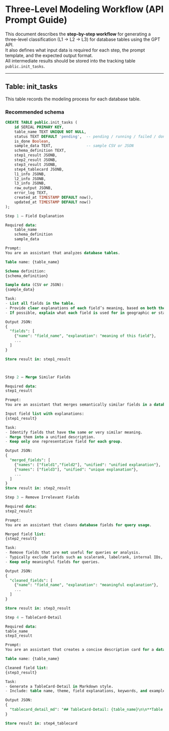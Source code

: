 # Three-Level Modeling Workflow (API Prompt Guide)

This document describes the **step-by-step workflow** for generating a three-level classification (L1 → L2 → L3) for database tables using the GPT API.  
It also defines what input data is required for each step, the prompt template, and the expected output format.  
All intermediate results should be stored into the tracking table `public.init_tasks`.

---

## Table: init_tasks

This table records the modeling process for each database table.

### Recommended schema

```sql
CREATE TABLE public.init_tasks (
    id SERIAL PRIMARY KEY,
    table_name TEXT UNIQUE NOT NULL,
    status TEXT DEFAULT 'pending',  -- pending / running / failed / done
    is_done Boolean,
    sample_data TEXT,               -- sample CSV or JSON
    schema_definition TEXT,
    step1_result JSONB,
    step2_result JSONB,
    step3_result JSONB,
    step4_tablecard JSONB,
    l1_info JSONB,
    l2_info JSONB,
    l3_info JSONB,
    raw_output JSONB,
    error_log TEXT,
    created_at TIMESTAMP DEFAULT now(),
    updated_at TIMESTAMP DEFAULT now()
);

Step 1 — Field Explanation

Required data:
    table_name
    schema_definition
    sample_data

Prompt:
You are an assistant that analyzes database tables.

Table name: {table_name}

Schema definition:
{schema_definition}

Sample data (CSV or JSON):
{sample_data}

Task:
- List all fields in the table.
- Provide clear explanations of each field’s meaning, based on both the field name and the sample data.
- If possible, explain what each field is used for in geographic or statistical context.

Output JSON:
{
  "fields": [
    {"name": "field_name", "explanation": "meaning of this field"},
    ...
  ]
}

Store result in: step1_result



Step 2 — Merge Similar Fields

Required data:
step1_result

Prompt:
You are an assistant that merges semantically similar fields in a database table.

Input field list with explanations:
{step1_result}

Task:
- Identify fields that have the same or very similar meaning.
- Merge them into a unified description.
- Keep only one representative field for each group.

Output JSON:
{
  "merged_fields": [
    {"names": ["field1","field2"], "unified": "unified explanation"},
    {"names": ["field3"], "unified": "unique explanation"},
    ...
  ]
}
Store result in: step2_result

Step 3 — Remove Irrelevant Fields

Required data:
step2_result

Prompt:
You are an assistant that cleans database fields for query usage.

Merged field list:
{step2_result}

Task:
- Remove fields that are not useful for queries or analysis.
- Typically exclude fields such as scalerank, labelrank, internal IDs, or purely rendering fields.
- Keep only meaningful fields for queries.

Output JSON:
{
  "cleaned_fields": [
    {"name": "field_name", "explanation": "meaningful explanation"},
    ...
  ]
}

Store result in: step3_result

Step 4 — TableCard-Detail

Required data:
table_name
step3_result

Prompt:
You are an assistant that creates a concise description card for a database table.

Table name: {table_name}

Cleaned field list:
{step3_result}

Task:
- Generate a TableCard-Detail in Markdown style.
- Include: table name, theme, field explanations, keywords, and example use cases.

Output JSON:
{
  "tablecard_detail_md": "## TableCard-Detail: {table_name}\n\n**Table Name:** ...\n**Theme:** ...\n\n**Field Explanations:**\n- field1: explanation\n...\n\n**Keywords:** [...]\n\n**Use Cases:**\n- case1\n- case2\n"
}

Store result in: step4_tablecard

